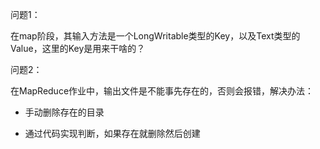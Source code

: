 问题1：  在map阶段，其输入方法是一个LongWritable类型的Key，以及Text类型的Value，这里的Key是用来干啥的？  问题2：  在MapReduce作业中，输出文件是不能事先存在的，否则会报错，解决办法：  * 手动删除存在的目录  * 通过代码实现判断，如果存在就删除然后创建  